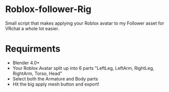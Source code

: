 # Roblox-follower-Rig
Small script that makes applying your Roblox avatar to my Follower asset for VRchat a whole lot easier.

# Requirments
* Blender 4.0+
* Your Roblox Avatar split up into 6 parts "LeftLeg, LeftArm, RightLeg, RightArm, Torso, Head"
* Select both the Armature and Body parts
* Hit the big apply mesh button and export!
